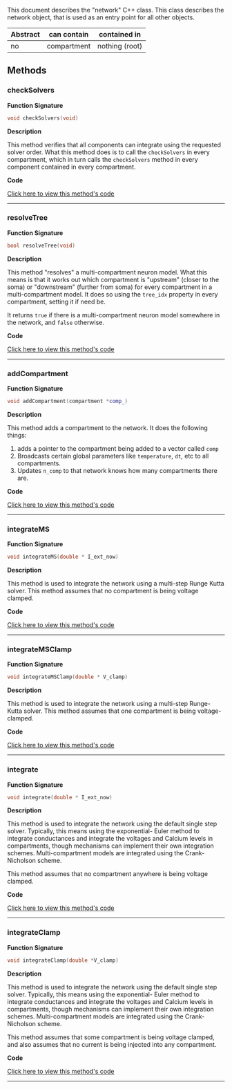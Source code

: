 
This document describes the "network" C++ class.
This class describes the network object, that is used
as an entry point for all other objects.

| Abstract | can contain | contained in |
| --------  | ------ | -------  |
| no |  compartment | nothing (root) |




## Methods



### checkSolvers

**Function Signature**

```C++
void checkSolvers(void) 
```

**Description**


This method verifies that all components can integrate
using the requested solver order. What this method does
is to call the `checkSolvers` in every compartment,
which in turn calls the `checkSolvers` method in every
component contained in every compartment.



 **Code**

[Click here to view this method's code](https://github.com/sg-s/xolotl/blob/master/c%2B%2B/network.hpp#L85)

-------



### resolveTree

**Function Signature**

```C++
bool resolveTree(void) 
```

**Description**


This method "resolves" a multi-compartment neuron model.
What this means is that it works out which compartment
is "upstream" (closer to the soma) or "downstream" (further
from soma) for every compartment in a multi-compartment model.
It does so using the `tree_idx` property in every compartment,
setting it if need be.

It returns `true` if there is a multi-compartment neuron model
somewhere in the network, and `false` otherwise.





 **Code**

[Click here to view this method's code](https://github.com/sg-s/xolotl/blob/master/c%2B%2B/network.hpp#L109)

-------



### addCompartment

**Function Signature**

```C++
void addCompartment(compartment *comp_) 
```

**Description**


This method adds a compartment to the network. It does the following things:
1. adds a pointer to the compartment being added to a vector called `comp`
2. Broadcasts certain global parameters like `temperature`, `dt`, etc to all compartments.
3. Updates `n_comp` to that network knows how many compartments there are.



 **Code**

[Click here to view this method's code](https://github.com/sg-s/xolotl/blob/master/c%2B%2B/network.hpp#L217)

-------



### integrateMS

**Function Signature**

```C++
void integrateMS(double * I_ext_now) 
```

**Description**


This method is used to integrate the network using a
multi-step Runge Kutta solver. This method assumes that
no compartment is being voltage clamped.



 **Code**

[Click here to view this method's code](https://github.com/sg-s/xolotl/blob/master/c%2B%2B/network.hpp#L240)

-------



### integrateMSClamp

**Function Signature**

```C++
void integrateMSClamp(double * V_clamp) 
```

**Description**


This method is used to integrate the network using a
multi-step Runge-Kutta solver. This method assumes that
one compartment is being voltage-clamped.




 **Code**

[Click here to view this method's code](https://github.com/sg-s/xolotl/blob/master/c%2B%2B/network.hpp#L262)

-------



### integrate

**Function Signature**

```C++
void integrate(double * I_ext_now) 
```

**Description**


This method is used to integrate the network using the default
single step solver. Typically, this means using the exponential-
Euler method to integrate conductances and integrate the voltages
and Calcium levels in compartments, though mechanisms can implement
their own integration schemes. Multi-compartment models are
integrated using the Crank-Nicholson scheme.

This method assumes that no compartment anywhere is being voltage clamped.



 **Code**

[Click here to view this method's code](https://github.com/sg-s/xolotl/blob/master/c%2B%2B/network.hpp#L293)

-------



### integrateClamp

**Function Signature**

```C++
void integrateClamp(double *V_clamp) 
```

**Description**


This method is used to integrate the network using the default
single step solver. Typically, this means using the exponential-
Euler method to integrate conductances and integrate the voltages
and Calcium levels in compartments, though mechanisms can implement
their own integration schemes. Multi-compartment models are
integrated using the Crank-Nicholson scheme.

This method assumes that some compartment is being voltage clamped,
and also assumes that no current is being injected into any compartment.



 **Code**

[Click here to view this method's code](https://github.com/sg-s/xolotl/blob/master/c%2B%2B/network.hpp#L390)

-------


